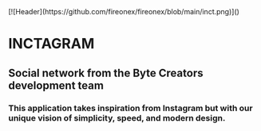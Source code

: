 <div width="100%">
    [![Header](https://github.com/fireonex/fireonex/blob/main/inct.png)]()    
</div>

# INCTAGRAM
## Social network from the Byte Creators development team

### This application takes inspiration from Instagram but with our unique vision of simplicity, speed, and modern design.

<div>
        <img src="https://img.freepik.com/free-vector/workplace-culture-abstract-concept-vector-illustration-shared-values-belief-systems-attitude-work-company-team-corporate-culture-high-performance-employee-health-abstract-metaphor_335657-6126.jpg?ga=GA1.1.208176612.1728310344&semt=ais_hybrid"
             title="" alt="" height="300"/>
</div>
